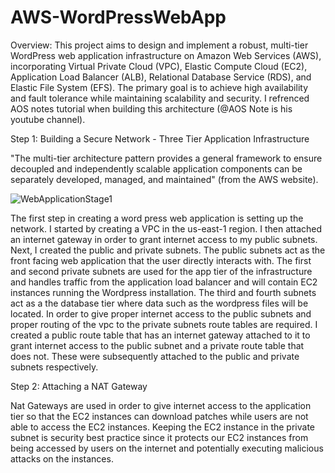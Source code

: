 # AWS-WordPressWebApp
Overview: This project aims to design and implement a robust, multi-tier WordPress web application infrastructure on Amazon Web Services (AWS), incorporating Virtual Private Cloud (VPC), Elastic Compute Cloud (EC2), Application Load Balancer (ALB), Relational Database Service (RDS), and Elastic File System (EFS). The primary goal is to achieve high availability and fault tolerance while maintaining scalability and security. I refrenced AOS notes tutorial when building this architecture (@AOS Note is his youtube channel). 

Step 1: Building a Secure Network - Three Tier Application Infrastructure

"The multi-tier architecture pattern provides a general framework to ensure decoupled and independently scalable application components can be separately developed, managed, and maintained" (from the AWS website). 

![WebApplicationStage1](https://github.com/sauravnakarmi/AWS-WordPressWebApp/assets/70821330/092605ba-29ba-4218-a83c-ee35cc594b05)

The first step in creating a word press web application is setting up the network. I started by creating a VPC in the us-east-1 region. I then attached an internet gateway in order to grant internet access to my public subnets. Next, I created the public and private subnets. The public subnets act as the front facing web application that the user directly interacts with. The first and second private subnets are used for the app tier of the infrastructure and handles traffic from the application load balancer and will contain EC2 instances running the Wordpress installation. The third and fourth subnets act as a the database tier where data such as the wordpress files will be located. In order to give proper internet access to the public subnets and proper routing of the vpc to the private subnets route tables are required. I created a public route table that has an internet gateway attached to it to grant internet access to the public subnet and a private route table that does not. These were subsequently attached to the public and private subnets respectively. 


Step 2: Attaching a NAT Gateway

Nat Gateways are used in order to give internet access to the application tier so that the EC2 instances can download patches while users are not able to access the EC2 instances. Keeping the EC2 instance in the private subnet is security best practice since it protects our EC2 instances from being accessed by users on the internet and potentially executing malicious attacks on the instances. 
